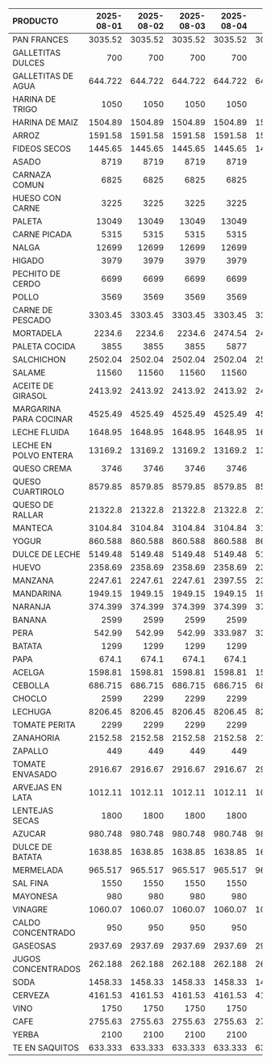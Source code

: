 | PRODUCTO               |   2025-08-01 |   2025-08-02 |   2025-08-03 |   2025-08-04 |   2025-08-05 |   2025-08-06 |
|:-----------------------|-------------:|-------------:|-------------:|-------------:|-------------:|-------------:|
| PAN FRANCES            |     3035.52  |     3035.52  |     3035.52  |     3035.52  |     3035.52  |     3035.52  |
| GALLETITAS DULCES      |      700     |      700     |      700     |      700     |      700     |      700     |
| GALLETITAS DE AGUA     |      644.722 |      644.722 |      644.722 |      644.722 |      644.722 |      644.722 |
| HARINA DE TRIGO        |     1050     |     1050     |     1050     |     1050     |     1050     |     1050     |
| HARINA DE MAIZ         |     1504.89  |     1504.89  |     1504.89  |     1504.89  |     1504.89  |     1504.89  |
| ARROZ                  |     1591.58  |     1591.58  |     1591.58  |     1591.58  |     1591.58  |     1591.58  |
| FIDEOS SECOS           |     1445.65  |     1445.65  |     1445.65  |     1445.65  |     1445.65  |     1445.65  |
| ASADO                  |     8719     |     8719     |     8719     |     8719     |     8719     |     8719     |
| CARNAZA COMUN          |     6825     |     6825     |     6825     |     6825     |     6825     |     6825     |
| HUESO CON CARNE        |     3225     |     3225     |     3225     |     3225     |     3225     |     3225     |
| PALETA                 |    13049     |    13049     |    13049     |    13049     |    13049     |    13049     |
| CARNE PICADA           |     5315     |     5315     |     5315     |     5315     |     5315     |     5315     |
| NALGA                  |    12699     |    12699     |    12699     |    12699     |    12699     |    12699     |
| HIGADO                 |     3979     |     3979     |     3979     |     3979     |     3979     |     4749     |
| PECHITO DE CERDO       |     6699     |     6699     |     6699     |     6699     |     6699     |     6699     |
| POLLO                  |     3569     |     3569     |     3569     |     3569     |     3569     |     3569     |
| CARNE DE PESCADO       |     3303.45  |     3303.45  |     3303.45  |     3303.45  |     3303.45  |     3303.45  |
| MORTADELA              |     2234.6   |     2234.6   |     2234.6   |     2474.54  |     2474.54  |     2474.54  |
| PALETA COCIDA          |     3855     |     3855     |     3855     |     5877     |     5877     |     5877     |
| SALCHICHON             |     2502.04  |     2502.04  |     2502.04  |     2502.04  |     2502.04  |     2502.04  |
| SALAME                 |    11560     |    11560     |    11560     |    11560     |    11560     |    11560     |
| ACEITE DE GIRASOL      |     2413.92  |     2413.92  |     2413.92  |     2413.92  |     2413.92  |     2413.92  |
| MARGARINA PARA COCINAR |     4525.49  |     4525.49  |     4525.49  |     4525.49  |     4525.49  |     4525.49  |
| LECHE FLUIDA           |     1648.95  |     1648.95  |     1648.95  |     1648.95  |     1648.95  |     1648.95  |
| LECHE EN POLVO ENTERA  |    13169.2   |    13169.2   |    13169.2   |    13169.2   |    13169.2   |    13169.2   |
| QUESO CREMA            |     3746     |     3746     |     3746     |     3746     |     3746     |     3746     |
| QUESO CUARTIROLO       |     8579.85  |     8579.85  |     8579.85  |     8579.85  |     8579.85  |     8579.85  |
| QUESO DE RALLAR        |    21322.8   |    21322.8   |    21322.8   |    21322.8   |    21322.8   |    21322.8   |
| MANTECA                |     3104.84  |     3104.84  |     3104.84  |     3104.84  |     3104.84  |     3104.84  |
| YOGUR                  |      860.588 |      860.588 |      860.588 |      860.588 |      860.588 |      860.588 |
| DULCE DE LECHE         |     5149.48  |     5149.48  |     5149.48  |     5149.48  |     5149.48  |     5149.48  |
| HUEVO                  |     2358.69  |     2358.69  |     2358.69  |     2358.69  |     2358.69  |     2358.69  |
| MANZANA                |     2247.61  |     2247.61  |     2247.61  |     2397.55  |     2397.55  |     2397.55  |
| MANDARINA              |     1949.15  |     1949.15  |     1949.15  |     1949.15  |     1949.15  |     1949.15  |
| NARANJA                |      374.399 |      374.399 |      374.399 |      374.399 |      374.399 |      374.399 |
| BANANA                 |     2599     |     2599     |     2599     |     2599     |     2599     |     2599     |
| PERA                   |      542.99  |      542.99  |      542.99  |      333.987 |      333.987 |      333.987 |
| BATATA                 |     1299     |     1299     |     1299     |     1299     |     1299     |     1299     |
| PAPA                   |      674.1   |      674.1   |      674.1   |      674.1   |      674.1   |      674.1   |
| ACELGA                 |     1598.81  |     1598.81  |     1598.81  |     1598.81  |     1598.81  |     1598.81  |
| CEBOLLA                |      686.715 |      686.715 |      686.715 |      686.715 |      686.715 |      686.715 |
| CHOCLO                 |     2599     |     2299     |     2299     |     2299     |     1999     |     1999     |
| LECHUGA                |     8206.45  |     8206.45  |     8206.45  |     8206.45  |     8206.45  |     8206.45  |
| TOMATE PERITA          |     2299     |     2299     |     2299     |     2299     |     2299     |     2299     |
| ZANAHORIA              |     2152.58  |     2152.58  |     2152.58  |     2152.58  |     2152.58  |     2152.58  |
| ZAPALLO                |      449     |      449     |      449     |      449     |      449     |      449     |
| TOMATE ENVASADO        |     2916.67  |     2916.67  |     2916.67  |     2916.67  |     2916.67  |     2916.67  |
| ARVEJAS EN LATA        |     1012.11  |     1012.11  |     1012.11  |     1012.11  |     1012.11  |     1012.11  |
| LENTEJAS SECAS         |     1800     |     1800     |     1800     |     1800     |     1800     |     1800     |
| AZUCAR                 |      980.748 |      980.748 |      980.748 |      980.748 |      980.748 |      980.748 |
| DULCE DE BATATA        |     1638.85  |     1638.85  |     1638.85  |     1638.85  |     1638.85  |     1638.85  |
| MERMELADA              |      965.517 |      965.517 |      965.517 |      965.517 |      965.517 |      965.517 |
| SAL FINA               |     1550     |     1550     |     1550     |     1550     |     1550     |     1550     |
| MAYONESA               |      980     |      980     |      980     |      980     |      980     |      980     |
| VINAGRE                |     1060.07  |     1060.07  |     1060.07  |     1060.07  |     1060.07  |     1060.07  |
| CALDO CONCENTRADO      |      950     |      950     |      950     |      950     |      950     |      950     |
| GASEOSAS               |     2937.69  |     2937.69  |     2937.69  |     2937.69  |     2937.69  |     2937.69  |
| JUGOS CONCENTRADOS     |      262.188 |      262.188 |      262.188 |      262.188 |      262.188 |      262.188 |
| SODA                   |     1458.33  |     1458.33  |     1458.33  |     1458.33  |     1458.33  |     1458.33  |
| CERVEZA                |     4161.53  |     4161.53  |     4161.53  |     4161.53  |     4161.53  |     4161.53  |
| VINO                   |     1750     |     1750     |     1750     |     1750     |     1750     |     1750     |
| CAFE                   |     2755.63  |     2755.63  |     2755.63  |     2755.63  |     2755.63  |     2755.63  |
| YERBA                  |     2100     |     2100     |     2100     |     2100     |     2100     |     2100     |
| TE EN SAQUITOS         |      633.333 |      633.333 |      633.333 |      633.333 |      633.333 |      633.333 |